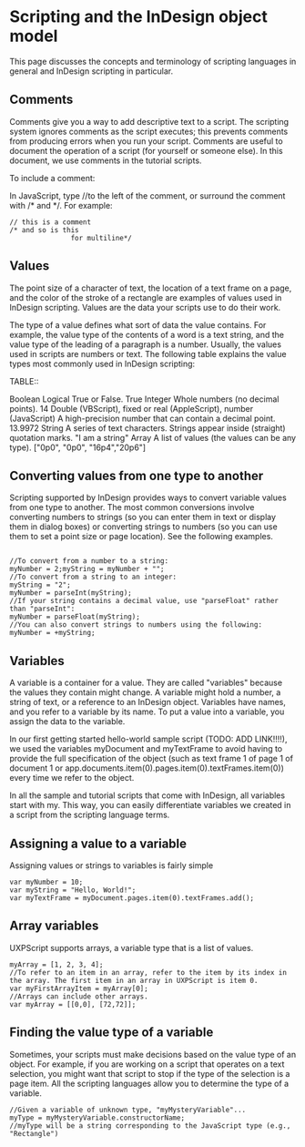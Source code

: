 # Scripting and the InDesign object model

This page discusses the concepts and terminology of scripting languages in general and InDesign scripting in particular.

## Comments

Comments give you a way to add descriptive text to a script. The scripting system ignores comments as the script executes; this prevents comments from producing errors when you run your script. Comments are useful to document the operation of a script (for yourself or someone else). In this document, we use comments in the tutorial scripts.

To include a comment:

In JavaScript, type //to the left of the comment, or surround the comment with /* and */. For example:

```
// this is a comment
/* and so is this
               for multiline*/
```

## Values

The point size of a character of text, the location of a text frame on a page, and the color of the stroke of a rectangle are examples of values used in InDesign scripting. Values are the data your scripts use to do their work.

The type of a value defines what sort of data the value contains. For example, the value type of the contents of a word is a text string, and the value type of the leading of a paragraph is a number. Usually, the values used in scripts are numbers or text. The following table explains the value types most commonly used in InDesign scripting:

TABLE::


Boolean	Logical True or False.	True
Integer	Whole numbers (no decimal points).	14
Double (VBScript),
fixed or real (AppleScript),
number (JavaScript)	A high-precision number that can contain a decimal point.	13.9972
String	A series of text characters. Strings appear inside (straight) quotation marks.	"I am a string"
Array 	A list of values (the values can be any type).	["0p0", "0p0", "16p4","20p6"]

## Converting values from one type to another

Scripting supported by InDesign provides ways to convert variable values from one type to another. The most common conversions involve converting numbers to strings (so you can enter them in text or display them in dialog boxes) or converting strings to numbers (so you can use them to set a point size or page location). See the following examples.

```

//To convert from a number to a string:
myNumber = 2;myString = myNumber + "";
//To convert from a string to an integer:
myString = "2";
myNumber = parseInt(myString);
//If your string contains a decimal value, use "parseFloat" rather than "parseInt":
myNumber = parseFloat(myString);
//You can also convert strings to numbers using the following:
myNumber = +myString;
```

## Variables

A variable is a container for a value. They are called "variables" because the values they contain might change. A variable might hold a number, a string of text, or a reference to an InDesign object. Variables have names, and you refer to a variable by its name. To put a value into a variable, you assign the data to the variable.

In our first getting started hello-world sample script (TODO: ADD LINK!!!!), we used the variables myDocument and myTextFrame to avoid having to provide the full specification of the object (such as text frame 1 of page 1 of document 1 or app.documents.item(0).pages.item(0).textFrames.item(0)) every time we refer to the object.

In all the sample and tutorial scripts that come with InDesign, all variables start with my. This way, you can easily differentiate variables we created in a script from the scripting language terms.

## Assigning a value to a variable

Assigning values or strings to variables is fairly simple

```
var myNumber = 10;
var myString = "Hello, World!";
var myTextFrame = myDocument.pages.item(0).textFrames.add();
```

## Array variables

UXPScript supports arrays,  a variable type that is a list of values. 

```
myArray = [1, 2, 3, 4];
//To refer to an item in an array, refer to the item by its index in the array. The first item in an array in UXPScript is item 0.
var myFirstArrayItem = myArray[0];
//Arrays can include other arrays.
var myArray = [[0,0], [72,72]];
```

## Finding the value type of a variable

Sometimes, your scripts must make decisions based on the value type of an object. For example, if you are working on a script that operates on a text selection, you might want that script to stop if the type of the selection is a page item. All the scripting languages allow you to determine the type of a variable.

```
//Given a variable of unknown type, "myMysteryVariable"...
myType = myMysteryVariable.constructorName;
//myType will be a string corresponding to the JavaScript type (e.g., "Rectangle")
```
